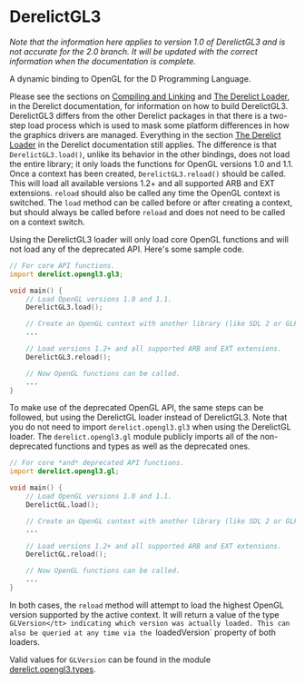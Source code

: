 DerelictGL3
===========

_Note that the information here applies to version 1.0 of DerelictGL3 and is not accurate for the 2.0 branch. It will be updated with the correct information when the documentation is complete._

A dynamic binding to OpenGL for the D Programming Language.

Please see the sections on [Compiling and Linking][1] and [The Derelict Loader][2], in the Derelict documentation, for information on how to build DerelictGL3. DerelictGL3 differs from the other Derelict packages in that there is a two-step load process which is used to mask some platform differences in how the graphics drivers are managed. Everything in the section [The Derelict Loader][2] in the Derelict documentation still applies. The difference is that `DerelictGL3.load()`, unlike its behavior in the other bindings, does not load the entire library; it only loads the functions for OpenGL versions 1.0 and 1.1. Once a context has been created, `DerelictGL3.reload()` should be called. This will load all available versions 1.2+ and all supported ARB and EXT extensions. `reload` should also be called any time the OpenGL context is switched. The `load` method can be called before or after creating a context, but should always be called before `reload` and does not need to be called on a context switch.

Using the DerelictGL3 loader will only load core OpenGL functions and will not load any of the deprecated API. Here's some sample code.

```D
// For core API functions.
import derelict.opengl3.gl3;

void main() {
    // Load OpenGL versions 1.0 and 1.1.
    DerelictGL3.load();

    // Create an OpenGL context with another library (like SDL 2 or GLFW 3)
    ...

    // Load versions 1.2+ and all supported ARB and EXT extensions.
    DerelictGL3.reload();

    // Now OpenGL functions can be called.
    ...
}
```

To make use of the deprecated OpenGL API, the same steps can be followed, but using the DerelictGL loader instead of DerelictGL3. Note that you do not need to import `derelict.opengl3.gl3` when using the DerelictGL loader. The `derelict.opengl3.gl` module publicly imports all of the non-deprecated functions and types as well as the deprecated ones.
```D
// For core *and* deprecated API functions.
import derelict.opengl3.gl;

void main() {
    // Load OpenGL versions 1.0 and 1.1.
    DerelictGL.load();

    // Create an OpenGL context with another library (like SDL 2 or GLFW 3)
    ...

    // Load versions 1.2+ and all supported ARB and EXT extensions.
    DerelictGL.reload();

    // Now OpenGL functions can be called.
    ...
}
```

In both cases, the `reload` method will attempt to load the highest OpenGL version supported by the active context. It will return a value of the type `GLVersion</tt> indicating which version was actually loaded. This can also be queried at any time via the `loadedVersion` property of both loaders.

Valid values for `GLVersion` can be found in the module [derelict.opengl3.types][3].

[1]: http://derelictorg.github.io/building/overview/
[2]: http://derelictorg.github.io/loading/loader/
[3]: https://github.com/DerelictOrg/DerelictGL3/blob/master/source/derelict/opengl3/types.d#L89
